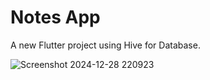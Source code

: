 # Notes App

A new Flutter project using Hive for Database.

![Screenshot 2024-12-28 220923](https://github.com/user-attachments/assets/6561c80a-95db-4d95-8901-9dedb7afd630)
